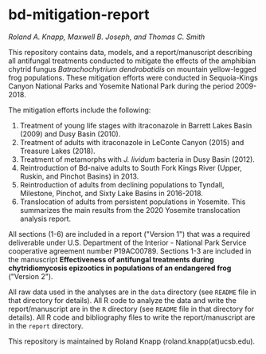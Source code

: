 # bd-mitigation-report

*Roland A. Knapp, Maxwell B. Joseph, and Thomas C. Smith*

This repository contains data, models, and a report/manuscript describing all antifungal treatments conducted to mitigate the effects of the amphibian chytrid fungus *Batrachochytrium dendrobatidis* on mountain yellow-legged frog populations. 
These mitigation efforts were conducted in Sequoia-Kings Canyon National Parks and Yosemite National Park during the period 2009-2018. 

The mitigation efforts include the following:
1. Treatment of young life stages with itraconazole in Barrett Lakes Basin (2009) and Dusy Basin (2010).
2. Treatment of adults with itraconazole in LeConte Canyon (2015) and Treasure Lakes (2018).
3. Treatment of metamorphs with *J. lividum* bacteria in Dusy Basin (2012).
4. Reintroduction of Bd-naive adults to South Fork Kings River (Upper, Ruskin, and Pinchot Basins) in 2013.
5. Reintroduction of adults from declining populations to Tyndall, Milestone, Pinchot, and Sixty Lake Basins in 2016-2018.
6. Translocation of adults from persistent populations in Yosemite. This summarizes the main results from the 2020 Yosemite translocation analysis report.

All sections (1-6) are included in a report ("Version 1") that was a required deliverable under U.S. Department of the Interior - National Park Service cooperative agreement number P19AC00789. 
Sections 1-3 are included in the manuscript **Effectiveness of antifungal treatments during chytridiomycosis epizootics in populations of an endangered frog** ("Version 2"). 

All raw data used in the analyses are in the `data` directory (see `README` file in that directory for details).
All R code to analyze the data and write the report/manuscript are in the `R` directory (see `README` file in that directory for details). 
All R code and bibliography files to write the report/manuscript are in the `report` directory.

This repository is maintained by Roland Knapp (roland.knapp(at)ucsb.edu).
